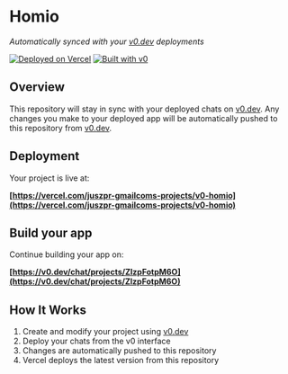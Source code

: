 # Homio

*Automatically synced with your [v0.dev](https://v0.dev) deployments*

[![Deployed on Vercel](https://img.shields.io/badge/Deployed%20on-Vercel-black?style=for-the-badge&logo=vercel)](https://vercel.com/juszpr-gmailcoms-projects/v0-homio)
[![Built with v0](https://img.shields.io/badge/Built%20with-v0.dev-black?style=for-the-badge)](https://v0.dev/chat/projects/ZlzpFotpM6O)

## Overview

This repository will stay in sync with your deployed chats on [v0.dev](https://v0.dev).
Any changes you make to your deployed app will be automatically pushed to this repository from [v0.dev](https://v0.dev).

## Deployment

Your project is live at:

**[https://vercel.com/juszpr-gmailcoms-projects/v0-homio](https://vercel.com/juszpr-gmailcoms-projects/v0-homio)**

## Build your app

Continue building your app on:

**[https://v0.dev/chat/projects/ZlzpFotpM6O](https://v0.dev/chat/projects/ZlzpFotpM6O)**

## How It Works

1. Create and modify your project using [v0.dev](https://v0.dev)
2. Deploy your chats from the v0 interface
3. Changes are automatically pushed to this repository
4. Vercel deploys the latest version from this repository